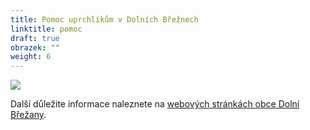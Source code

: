 ```yaml
---
title: Pomoc uprchlíkům v Dolních Břežnech
linktitle: pomoc
draft: true
obrazek: ""
weight: 6
---
```

![](/assets/media/banery_ukrajina-8-.jpg)

Další důležite informace naleznete na [webových stránkách obce Dolní Břežany](https://dolnibrezany.cz/pomoc%2Dukrajine/d-19172).

![]()